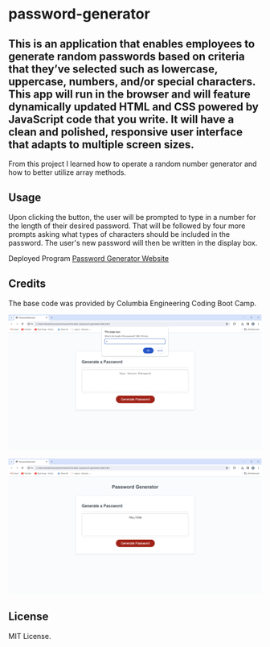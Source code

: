 # password-generator

## This is an application that enables employees to generate random passwords based on criteria that they’ve selected such as lowercase, uppercase, numbers, and/or special characters. This app will run in the browser and will feature dynamically updated HTML and CSS powered by JavaScript code that you write. It will have a clean and polished, responsive user interface that adapts to multiple screen sizes.

From this project I learned how to operate a random number generator and how to better utilize array methods.

## Usage

Upon clicking the button, the user will be prompted to type in a number for the length of their desired password. That will be followed by four more prompts asking what types of characters should be included in the password. The user's new password will then be written in the display box.

Deployed Program [Password Generator Website](https://smindre1.github.io/password-generator/)

## Credits

The base code was provided by Columbia Engineering Coding Boot Camp.

![Prompt Display](Assets/images/Password-Generator-Display-1.png)

![Password Display](Assets/images/Password-Generator-Display-2.png)

## License

MIT License.

